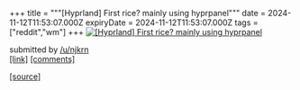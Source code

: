 +++
title = """[Hyprland] First rice? mainly using hyprpanel"""
date = 2024-11-12T11:53:07.000Z
expiryDate = 2024-11-12T11:53:07.000Z
tags = ["reddit","wm"]
+++
[![[Hyprland] First rice? mainly using hyprpanel](https://b.thumbs.redditmedia.com/tFj4pSqxRYTqjyWgjpgNLDP7NfgPutTahVz3xiVmQQU.jpg "[Hyprland] First rice? mainly using hyprpanel")](https://www.reddit.com/r/unixporn/comments/1gpizao/hyprland_first_rice_mainly_using_hyprpanel/)

submitted by [/u/njkrn](https://www.reddit.com/user/njkrn)  
[\[link\]](https://www.reddit.com/gallery/1gpizao) [\[comments\]](https://www.reddit.com/r/unixporn/comments/1gpizao/hyprland_first_rice_mainly_using_hyprpanel/)

[[source]](https://www.reddit.com/r/unixporn/comments/1gpizao/hyprland_first_rice_mainly_using_hyprpanel/)
